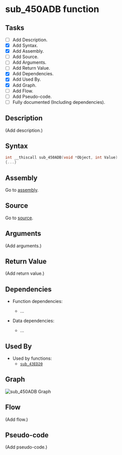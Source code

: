 # sub_450ADB function

## Tasks

- [ ] Add Description.
- [X] Add Syntax.
- [X] Add Assembly.
- [ ] Add Source.
- [ ] Add Arguments.
- [ ] Add Return Value.
- [X] Add Dependencies.
- [X] Add Used By.
- [X] Add Graph.
- [ ] Add Flow.
- [ ] Add Pseudo-code.
- [ ] Fully documented (Including dependencies).

## Description

(Add description.)

## Syntax

```c
int __thiscall sub_450ADB(void *Object, int Value)
{...}
```

## Assembly

Go to [assembly](../asm/sub_450ADB.asm).

## Source

Go to [source](../cc/sub_450ADB.cc).

## Arguments

(Add arguments.)

## Return Value

(Add return value.)

## Dependencies

* Function dependencies:
  * ...


* Data dependencies:
  * ...

## Used By

* Used by functions:
  * [`sub_43ED20`](../md/sub_43ED20.md)

## Graph

![sub_450ADB Graph](../svg/sub_450ADB.svg "sub_450ADB Graph")

## Flow

(Add flow.)

## Pseudo-code

(Add pseudo-code.)
